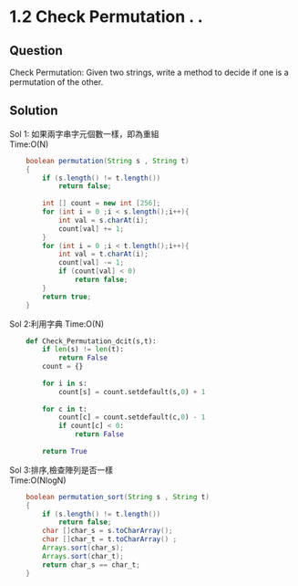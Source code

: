 # 1.2 Check Permutation . .

## Question
Check Permutation: Given two strings, write a method to decide if one is a permutation of the other.


## Solution

Sol 1: 如果兩字串字元個數一樣，即為重組</br>
Time:O(N)
``` java
    boolean permutation(String s , String t)
    {
        if (s.length() != t.length())
            return false;
        
        int [] count = new int [256];
        for (int i = 0 ;i < s.length();i++){
            int val = s.charAt(i);           
            count[val] += 1;  
        }
        for (int i = 0 ;i < t.length();i++){
            int val = t.charAt(i); 
            count[val] -= 1;
            if (count[val] < 0)
                return false;
        }
        return true;
    }

```

Sol 2:利用字典
Time:O(N)

``` python
    def Check_Permutation_dcit(s,t):
        if len(s) != len(t):
            return False
        count = {}
        
        for i in s:
            count[s] = count.setdefault(s,0) + 1
            
        for c in t:
            count[c] = count.setdefault(c,0) - 1
            if count[c] < 0:
                return False
        
        return True
```    

Sol 3:排序,檢查陣列是否一樣</br>
Time:O(NlogN) 
``` java
    boolean permutation_sort(String s , String t)
    {
        if (s.length() != t.length())
            return false;
        char []char_s = s.toCharArray();
        char []char_t = t.toCharArray() ;
        Arrays.sort(char_s);
        Arrays.sort(char_t);
        return char_s == char_t;
    }
```   
